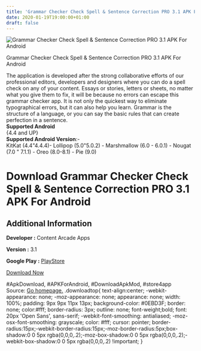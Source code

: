 ```yaml
---
title: 'Grammar Checker Check Spell & Sentence Correction PRO 3.1 APK For Android'
date: 2020-01-19T19:00:00+01:00
draft: false
---
```


![Grammar Checker Check Spell & Sentence Correction PRO 3.1 APK For Android](https://i0.wp.com/apkhome.net/wp-content/uploads/2020/01/Grammar-Checker-Check-Spell-Sentence-Correction-PRO-3.1.png "Grammar Checker Check Spell & Sentence Correction PRO 3.1 APK For Android")

  

Grammar Checker Check Spell & Sentence Correction PRO 3.1 APK For Android

The application is developed after the strong collaborative efforts of our professional editors, developers and designers where you can do a spell check on any of your content. Essays or stories, letters or sheets, no matter what you give them to fix, it will be because no errors can escape this grammar checker app. It is not only the quickest way to eliminate typographical errors, but it can also help you learn. Grammar is the structure of a language, or you can say the basic rules that can create perfection in a sentence.  
**Supported Android**  
{4.4 and UP}  
**Supported Android Version**:-  
KitKat (4.4"4.4.4)- Lollipop (5.0"5.0.2) - Marshmallow (6.0 - 6.0.1) - Nougat (7.0 " 7.1.1) - Oreo (8.0-8.1) - Pie (9.0)

Download Grammar Checker Check Spell & Sentence Correction PRO 3.1 APK For Android
==================================================================================

Additional Information
----------------------

**Developer :** Content Arcade Apps

**Version :** 3.1

**Google Play :** [PlayStore](https://play.google.com/store/apps/details?id=com.grammar.checker.corrector)

  

[Download Now](https://store4app.co/post/grammar-checker-check-spell-amp-sentence-correction-pro-3-1-apk-for-android_1579456457)

  
#ApkDownload, #APKForAndroid, #DownloadApkMod, #store4app  
Source: [Go homepage.](https://store4app.co/post/grammar-checker-check-spell-amp-sentence-correction-pro-3-1-apk-for-android_1579456457) .downloadtop{ text-align:center; -webkit-appearance: none; -moz-appearance: none; appearance: none; width: 100%; padding: 9px 9px 11px 13px; background-color: #0EBD3F; border: none; color:#fff; border-radius: 3px; outline: none; font-weight;bold; font: 20px 'Open Sans', sans-serif; -webkit-font-smoothing: antialiased; -moz-osx-font-smoothing: grayscale; color: #fff; cursor: pointer; border-radius:15px;-webkit-border-radius:15px;-moz-border-radius:5px;box-shadow:0 0 5px rgba(0,0,0,.2);-moz-box-shadow:0 0 5px rgba(0,0,0,.2);-webkit-box-shadow:0 0 5px rgba(0,0,0,.2) !important; }